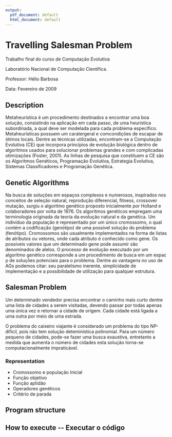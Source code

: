 ```yaml
---
output:
  pdf_document: default
  html_document: default
---
```


# Travelling Salesman Problem  

Trabalho final do curso de Computação Evolutiva

Laboratório Nacional de Computação Científica.

Professor: Hélio Barbosa

Data: Fevereiro de 2009


## Description

Metaheurística é um procedimento destinados a encontrar uma boa solução, consistindo na aplicação em cada passo, de uma heurística subordinada, a qual deve ser modelada para cada problema específico. Metaheurísticas possuem um  caratergeral e comcondições de escapar de ótimos locais. Dentre as técnicas utilizadas, encontram-se a Computação Evolutiva (CE) que incorpora princípios de evolução biológica dentro de algoritmos usados para solucionar problemas grandes e com complicadas otimizações (Foster, 2001). As linhas de pesquisa que constituem a CE são os Algoritmos Genéticos, Programação Evolutiva, Estrategia Evolutiva, Sistemas Classificadores e Programação Genética.


## Genetic Algorithms
Na busca de soluções em espaços complexos e numerosos, inspirados nos conceitos de seleção natural, reprodução diferencial, fitness, crossover mutação, surgiu o algoritmo genético proposto inicialmente por Holland e colaboradores por volta de 1976. Os algoritmos genéticos empregam uma terminologia originada da teoria da evolução natural e da genética. Um indivíduo da população é representado por um único cromossomo, o qual contém a codificação (genótipo) de uma possível solução do problema (fenótipo). Cromossomos são usualmente implementados na forma de listas de atributos ou vetores, onde cada atributo é conhecido como gene. Os possíveis valores que um determinado gene pode assumir são denominados de alelos. O processo de evolução executado por um algoritmo genético corresponde a um procedimento de busca em um espac ̧o de soluções potenciais para o problema. Dentre as vantagens no uso de AGs podemos citar: seu paralelismo inerente, simplicidade de implementação e a possibilidade de utilização para qualquer estrutura.


## Salesman Problem

Um determinado vendedor precisa encontrar o caminho mais curto dentre uma lista de cidades a serem  visitadas, devendo passar  por todas apenas uma única vez e retornar a cidade de origem. Cada cidade está ligada a uma outra por meio de uma estrada.

O problema do caixeiro viajante é considerado um problema do tipo NP-difícil, pois não tem solução deteminística polinomial. Para um número pequeno de cidades, pode-se fazer uma busca exaustiva, entretanto a medida que aumenta o número de cidades esta solução torna-se computacionalmente impraticável.


### Representation

* Cromossomo e população Inicial
* Função objetivo
* Função aptidão
* Operadores genéticos
* Critério de parada

## Program structure



## How to execute -- Executar o código



